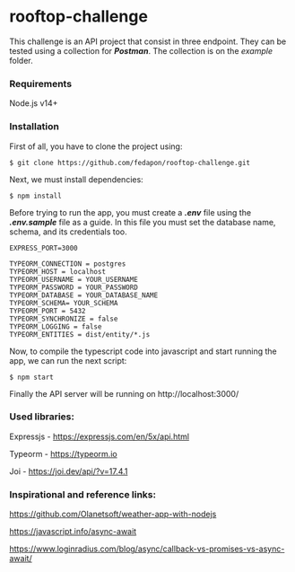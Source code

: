 # rooftop-challenge

This challenge is an API project that consist in three endpoint. They can be tested using a collection for  ***Postman***. The collection is on the *example* folder.

### Requirements

Node.js v14+

### Installation

First of all, you have to clone the project using:
```
$ git clone https://github.com/fedapon/rooftop-challenge.git
```

Next, we must install dependencies:

```
$ npm install
```

Before trying to run the app, you must create a ***.env*** file using the ***.env.sample*** file as a guide. In this file you must set the database name, schema, and its credentials too. 

```
EXPRESS_PORT=3000

TYPEORM_CONNECTION = postgres
TYPEORM_HOST = localhost
TYPEORM_USERNAME = YOUR_USERNAME
TYPEORM_PASSWORD = YOUR_PASSWORD
TYPEORM_DATABASE = YOUR_DATABASE_NAME
TYPEORM_SCHEMA= YOUR_SCHEMA
TYPEORM_PORT = 5432
TYPEORM_SYNCHRONIZE = false
TYPEORM_LOGGING = false
TYPEORM_ENTITIES = dist/entity/*.js
```



Now, to compile the typescript code into javascript and start running the app, we can run the next script:

```
$ npm start
```



Finally the API server will be running on http://localhost:3000/



### Used libraries:

Expressjs - https://expressjs.com/en/5x/api.html

Typeorm - https://typeorm.io

Joi - https://joi.dev/api/?v=17.4.1



### Inspirational and reference links:

https://github.com/Olanetsoft/weather-app-with-nodejs

https://javascript.info/async-await

https://www.loginradius.com/blog/async/callback-vs-promises-vs-async-await/

